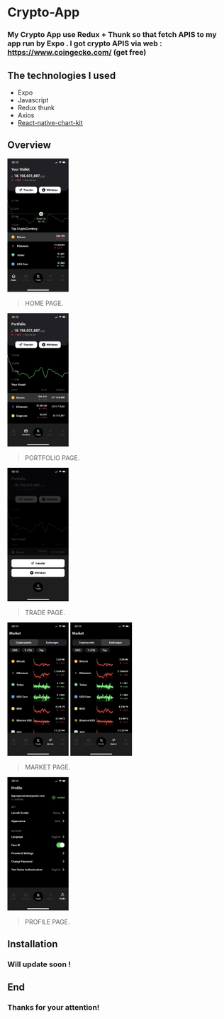 # Crypto-App
### My Crypto App use Redux + Thunk so that fetch APIS to my app run by Expo . I got crypto APIS via web : https://www.coingecko.com/ (get free)
## The technologies I used

- Expo
- Javascript
- Redux thunk
- Axios
- [React-native-chart-kit](https://github.com/indiespirit/react-native-chart-kit)

## Overview
<img src="https://github.com/FromSunNews/Crypto-App/blob/master/assets/overview/home.jpg?raw=true" height="300">

> HOME PAGE.
<img src="https://github.com/FromSunNews/Crypto-App/blob/master/assets/overview/Portfolio.jpg?raw=true" height="300">

> PORTFOLIO PAGE.
<img src="https://github.com/FromSunNews/Crypto-App/blob/master/assets/overview/Trade.jpg?raw=true" height="300">

> TRADE PAGE.

<p float="left">
  <img src="https://github.com/FromSunNews/Crypto-App/blob/master/assets/overview/market1.jpg?raw=true" height="300"/>
  <img src="https://github.com/FromSunNews/Crypto-App/blob/master/assets/overview/market2.jpg?raw=true" height="300"/>
</p>

> MARKET PAGE.

<img src="https://github.com/FromSunNews/Crypto-App/blob/master/assets/overview/Profile.jpg?raw=true" height="300">

> PROFILE PAGE.

## Installation

### Will update soon !
## End
### Thanks for your attention!
